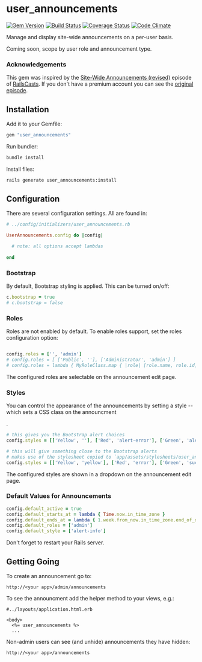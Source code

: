 # user_announcements

[![Gem Version](https://badge.fury.io/rb/user_announcements.png)](http://badge.fury.io/rb/user_announcements)
[![Build Status](https://travis-ci.org/stevedowney/user_announcements.png)](https://travis-ci.org/stevedowney/user_announcements)
[![Coverage Status](https://coveralls.io/repos/stevedowney/user_announcements/badge.png?branch=master)](https://coveralls.io/r/stevedowney/user_announcements?branch=master)
[![Code Climate](https://codeclimate.com/github/stevedowney/user_announcements.png)](https://codeclimate.com/github/stevedowney/user_announcements)

Manage and display site-wide announcements on a per-user basis.

Coming soon, scope by user role and announcement type.

### Acknowledgements
 
This gem was inspired by the [Site-Wide Announcements (revised)](http://railscasts.com/episodes/103-site-wide-announcements-revised)
episode of [RailsCasts](http://railscasts.com/).  If you don't have a premium account you can see the 
[original episode](http://railscasts.com/episodes/103-site-wide-announcements).

## Installation

Add it to your Gemfile:

```ruby
gem "user_announcements"
```

Run bundler:

```sh
bundle install
```

Install files:

```sh
rails generate user_announcements:install
```

## Configuration

There are several configuration settings.  All are found in:

```ruby
# ../config/initializers/user_announcements.rb

UserAnnouncements.config do |config|

  # note: all options accept lambdas
  
end
```

### Bootstrap

By default, Bootstrap styling is applied.  This can be turned on/off:

```ruby
c.bootstrap = true
# c.bootstrap = false
```

### Roles

Roles are not enabled by default.  To enable roles support, set the roles configuration option:

```ruby

config.roles = ['', 'admin']
# config.roles = [ ['Public', ''], ['Administrator', 'admin'] ]
# config.roles = lambda { MyRoleClass.map { |role| [role.name, role.id] } }
```

The configured roles are selectable on the announcement edit page.

### Styles

You can control the appearance of the announcements by setting a style -- which sets a CSS class on the
announcment <div>.

```ruby
# this gives you the Bootstrap alert choices
config.styles = [['Yellow', ''], ['Red', 'alert-error'], ['Green', 'alert-success'], ['Blue', 'alert-info']]

# this will give something close to the Bootstrap alerts
# makes use of the stylesheet copied to `app/assets/stylesheets/user_announcements.css` at installation.
config.styles = [['Yellow', 'yellow'], ['Red', 'error'], ['Green', 'success'], ['Blue', 'info']]
```

The configured styles are shown in a dropdown on the announcement edit page.

### Default Values for Announcements

```ruby
config.default_active = true
config.default_starts_at = lambda { Time.now.in_time_zone }
config.default_ends_at = lambda { 1.week.from_now.in_time_zone.end_of_day }
config.default_roles = ['admin']
config.default_style = ['alert-info']
```

Don't forget to restart your Rails server.

## Getting Going

To create an announcement go to:

```
http://<your app>/admin/announcements
```

To see the announcment add the helper method to your views, e.g.:

```erb
#../layouts/application.html.erb

<body>
  <%= user_announcements %>
  ...
```

Non-admin users can see (and unhide) announcements they have hidden:

```
http://<your app>/announcements
```
